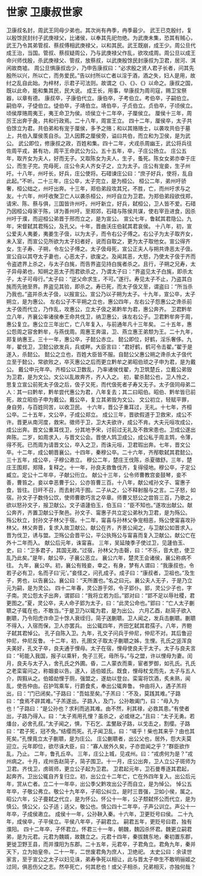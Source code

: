 # 世家 卫康叔世家
卫康叔名封，周武王同母少弟也。其次尚有冉季，冉季最少。
武王已克殷纣，复以殷馀民封纣子武庚禄父，比诸侯，以奉其先祀勿绝。为武庚未集，恐其有贼心，武王乃令其弟管叔、蔡叔傅相武庚禄父，以和其民。武王既崩，成王少。周公旦代成王治，当国。管叔、蔡叔疑周公，乃与武庚禄父作乱，欲攻成周。周公旦以成王命兴师伐殷，杀武庚禄父、管叔，放蔡叔，以武庚殷馀民封康叔为卫君，居河、淇闲故商墟。
周公旦惧康叔齿少，乃申告康叔曰：“必求殷之贤人君子长者，问其先殷所以兴，所以亡，而务爱民。”告以纣所以亡者以淫于酒，酒之失，妇人是用，故纣之乱自此始。为梓材，示君子可法则。故谓之《》、《》、《》以命之。康叔之国，既以此命，能和集其民，民大说。
成王长，用事，举康叔为周司寇，赐卫宝祭器，以章有德。
康叔卒，子康伯代立。康伯卒，子考伯立。考伯卒，子嗣伯立。嗣伯卒，子偼伯立。偼伯卒，子靖伯立。靖伯卒，子贞伯立。贞伯卒，子顷侯立。
顷侯厚赂周夷王，夷王命卫为侯。顷侯立十二年卒，子厘侯立。
厘侯十三年，周厉王出奔于彘，共和行政焉。二十八年，周宣王立。
四十二年，厘侯卒，太子共伯馀立为君。共伯弟和有宠于厘侯，多予之赂；和以其赂赂士，以袭攻共伯于墓上，共伯入厘侯羡自杀。卫人因葬之厘侯旁，谥曰共伯，而立和为卫侯，是为武公。
武公即位，修康叔之政，百姓和集。四十二年，犬戎杀周幽王，武公将兵往佐周平戎，甚有功，周平王命武公为公。五十五年，卒，子庄公扬立。
庄公五年，取齐女为夫人，好而无子。又取陈女为夫人，生子，蚤死。陈女女弟亦幸于庄公，而生子完。完母死，庄公令夫人齐女子之，立为太子。庄公有宠妾，生子州吁。十八年，州吁长，好兵，庄公使将。石碏谏庄公曰：“庶子好兵，使将，乱自此起。”不听。二十三年，庄公卒，太子完立，是为桓公。
桓公二年，弟州吁骄奢，桓公绌之，州吁出奔。十三年，郑伯弟段攻其兄，不胜，亡，而州吁求与之友。十六年，州吁收聚卫亡人以袭杀桓公，州吁自立为卫君。为郑伯弟段欲伐郑，请宋、陈、蔡与俱，三国皆许州吁。州吁新立，好兵，弑桓公，卫人皆不爱。石碏乃因桓公母家于陈，详为善州吁。至郑郊，石碏与陈侯共谋，使右宰丑进食，因杀州吁于濮，而迎桓公弟晋于邢而立之，是为宣公。
宣公七年，鲁弑其君隐公。九年，宋督弑其君殇公，及孔父。十年，晋曲沃庄伯弑其君哀侯。
十八年，初，宣公爱夫人夷姜，夷姜生子伋，以为太子，而令右公子傅之。右公子为太子取齐女，未入室，而宣公见所欲为太子妇者好，说而自取之，更为太子取他女。宣公得齐女，生子寿、子朔，令左公子傅之。太子伋母死，宣公正夫人与朔共谗恶太子伋。宣公自以其夺太子妻也，心恶太子，欲废之。及闻其恶，大怒，乃使太子伋于齐而令盗遮界上杀之，与太子白旄，而告界盗见持白旄者杀之。且行，子朔之兄寿，太子异母弟也，知朔之恶太子而君欲杀之，乃谓太子曰：“界盗见太子白旄，即杀太子，太子可毋行。”太子曰：“逆父命求生，不可。”遂行。寿见太子不止，乃盗其白旄而先驰至界。界盗见其验，即杀之。寿已死，而太子伋又至，谓盗曰：“所当杀乃我也。”盗并杀太子伋，以报宣公。宣公乃以子朔为太子。十九年，宣公卒，太子朔立，是为惠公。
左右公子不平朔之立也，惠公四年，左右公子怨惠公之谗杀前太子伋而代立，乃作乱，攻惠公，立太子伋之弟黔牟为君，惠公奔齐。
卫君黔牟立八年，齐襄公率诸侯奉王命共伐卫，纳卫惠公，诛左右公子。卫君黔牟奔于周，惠公复立。惠公立三年出亡，亡八年复入，与前通年凡十三年矣。
二十五年，惠公怨周之容舍黔牟，与燕伐周。周惠王奔温，卫、燕立惠王弟颓为王。二十九年，郑复纳惠王。三十一年，惠公卒，子懿公赤立。
懿公即位，好鹤，淫乐奢侈。九年，翟伐卫，卫懿公欲发兵，兵或畔。大臣言曰：“君好鹤，鹤可令击翟。”翟于是遂入，杀懿公。
懿公之立也，百姓大臣皆不服。自懿公父惠公朔之谗杀太子伋代立至于懿公，常欲败之，卒灭惠公之后而更立黔牟之弟昭伯顽之子申为君，是为戴公。
戴公申元年卒。齐桓公以卫数乱，乃率诸侯伐翟，为卫筑楚丘，立戴公弟毁为卫君，是为文公。文公以乱故奔齐，齐人入之。
初，翟杀懿公也，卫人怜之，思复立宣公前死太子伋之后，伋子又死，而代伋死者子寿又无子。太子伋同母弟二人：其一曰黔牟，黔牟尝代惠公为君，八年复去；其二曰昭伯。昭伯、黔牟皆已前死，故立昭伯子申为戴公。戴公卒，复立其弟毁为文公。
文公初立，轻赋平罪，身自劳，与百姓同苦，以收卫民。
十六年，晋公子重耳过，无礼。十七年，齐桓公卒。二十五年，文公卒，子成公郑立。
成公三年，晋欲假道于卫救宋，成公不许。晋更从南河度，救宋。徵师于卫，卫大夫欲许，成公不肯。大夫元咺攻成公，成公出奔。晋文公重耳伐卫，分其地予宋，讨前过无礼及不救宋患也。卫成公遂出奔陈。二岁，如周求入，与晋文公会。晋使人鸩卫成公，成公私于周主鸩，令薄，得不死。已而周为请晋文公，卒入之卫，而诛元咺，卫君瑕出奔。七年，晋文公卒。十二年，成公朝晋襄公。十四年，秦穆公卒。二十六年，齐邴歜弑其君懿公。三十五年，成公卒，子穆公遫立。
穆公二年，楚庄王伐陈，杀夏徵舒。三年，楚庄王围郑，郑降，复释之。十一年，孙良夫救鲁伐齐，复得侵地。穆公卒，子定公臧立。定公十二年卒，子献公衎立。
献公十三年，公令师曹教宫妾鼓琴，妾不善，曹笞之。妾以幸恶曹于公，公亦笞曹三百。十八年，献公戒孙文子、甯惠子食，皆往。日旰不召，而去射鸿于囿。二子从之，公不释射服与之言。二子怒，如宿。孙文子子数侍公饮，使师曹歌巧言之卒章。师曹又怒公之尝笞三百，乃歌之，欲以怒孙文子，报卫献公。文子语蘧伯玉，伯玉曰：“臣不知也。”遂攻出献公。献公奔齐，齐置卫献公于聚邑。孙文子、甯惠子共立定公弟秋为卫君，是为殇公。
殇公秋立，封孙文子林父于宿。十二年，甯喜与孙林父争宠相恶，殇公使甯喜攻孙林父。林父奔晋，复求入故卫献公。献公在齐，齐景公闻之，与卫献公如晋求入。晋为伐卫，诱与盟。卫殇公会晋平公，平公执殇公与甯喜而复入卫献公。献公亡在外十二年而入。
献公后元年，诛甯喜。
三年，吴延陵季子使过卫，见蘧伯玉、史，曰：“卫多君子，其国无故。”过宿，孙林父为击磬，曰：“不乐，音大悲，使卫乱乃此矣。”是年，献公卒，子襄公恶立。
襄公六年，楚灵王会诸侯，襄公称病不往。
九年，襄公卒。初，襄公有贱妾，幸之，有身，梦有人谓曰：“我康叔也，令若子必有卫，名而子曰‘元’。”妾怪之，问孔成子。成子曰：“康叔者，卫祖也。”及生子，男也，以告襄公。襄公曰：“天所置也。”名之曰元。襄公夫人无子，于是乃立元为嗣，是为灵公。
四十二年春，灵公游于郊，令子郢仆。郢，灵公少子也，字子南。灵公怨太子出奔，谓郢曰：“我将立若为后。”郢对曰：“郢不足以辱社稷，君更图之。”夏，灵公卒，夫人命子郢为太子，曰：“此灵公命也。”郢曰：“亡人太子蒯聩之子辄在也，不敢当。”于是卫乃以辄为君，是为出公。
六月乙酉，赵简子欲入蒯聩，乃令阳虎诈命卫十馀人衰绖归，简子送蒯聩。卫人闻之，发兵击蒯聩。蒯聩不得入，入宿而保，卫人亦罢兵。
出公辄四年，齐田乞弑其君孺子。八年，齐鲍子弑其君悼公。
孔子自陈入卫。九年，孔文子问兵于仲尼，仲尼不对。其后鲁迎仲尼，仲尼反鲁。
十二年，初，孔圉文子取太子蒯聩之姊，生悝。孔氏之竖浑良夫美好，孔文子卒，良夫通于悝母。太子在宿，悝母使良夫于太子。太子与良夫言曰：“茍能入我国，报子以乘轩，免子三死，毋所与。”与之盟，许以悝母为妻。闰月，良夫与太子入，舍孔氏之外圃。昏，二人蒙衣而乘，宦者罗御，如孔氏。孔氏之老栾甯问之，称姻妾以告。遂入，适伯姬氏。既食，悝母杖戈而先，太子与五人介，舆猳从之。伯姬劫悝于厕，强盟之，遂劫以登台。栾甯将饮酒，炙未熟，闻乱，使告仲由。召护驾乘车，行爵食炙，奉出公辄奔鲁。
仲由将入，遇子羔将出，曰：“门已闭矣。”子路曰：“吾姑至矣。”子羔曰：“不及，莫践其难。”子路曰：“食焉不辟其难。”子羔遂出。子路入，及门，公孙敢阖门，曰：“毋入为也！”子路曰：“是公孙也？求利而逃其难。由不然，利其禄，必救其患。”有使者出，子路乃得入。曰：“太子焉用孔悝？虽杀之，必或继之。”且曰：“太子无勇。若燔台，必舍孔叔。”太子闻之，惧，下石乞、盂黶敌子路，以戈击之，割缨。子路曰：“君子死，冠不免。”结缨而死。孔子闻卫乱，曰：“嗟乎！柴也其来乎？由也其死矣。”孔悝竟立太子蒯聩，是为庄公。
庄公蒯聩者，出公父也，居外，怨大夫莫迎立。元年即位，欲尽诛大臣，曰：“寡人居外久矣，子亦尝闻之乎？”群臣欲作乱，乃止。
二年，鲁孔丘卒。
三年，庄公上城，见戎州。曰：“戎虏何为是？”戎州病之。十月，戎州告赵简子，简子围卫。十一月，庄公出奔，卫人立公子斑师为卫君。齐伐卫，虏斑师，更立公子起为卫君。
卫君起元年，卫石曼尃逐其君起，起奔齐。卫出公辄自齐复归立。初，出公立十二年亡，亡在外四年复入。出公后元年，赏从亡者。立二十一年卒，出公季父黔攻出公子而自立，是为悼公。
悼公五年卒，子敬公弗立。敬公十九年卒，子昭公纠立。是时三晋强，卫如小侯，属之。
昭公六年，公子亹弑之代立，是为怀公。怀公十一年，公子颓弑怀公而代立，是为慎公。慎公父，公子适；适父，敬公也。慎公四十二年卒，子声公训立。声公十一年卒，子成侯遫立。
成侯十一年，公孙鞅入秦。十六年，卫更贬号曰侯。
二十九年，成侯卒，子平侯立。平侯八年卒，子嗣君立。
嗣君五年，更贬号曰君，独有濮阳。
四十二年卒，子怀君立。怀君三十一年，朝魏，魏囚杀怀君。魏更立嗣君弟，是为元君。元君为魏婿，故魏立之。元君十四年，秦拔魏东地，秦初置东郡，更徙卫野王县，而并濮阳为东郡。二十五年，元君卒，子君角立。君角九年，秦并天下，立为始皇帝。二十一年，二世废君角为庶人，卫绝祀。
太史公曰：余读世家言，至于宣公之太子以妇见诛，弟寿争死以相让，此与晋太子申生不敢明骊姬之过同，俱恶伤父之志。然卒死亡，何其悲也！或父子相杀，兄弟相灭，亦独何哉？
